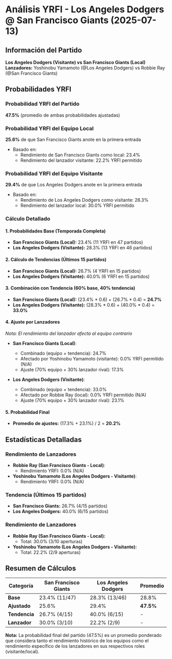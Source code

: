 # Análisis YRFI - Los Angeles Dodgers @ San Francisco Giants (2025-07-13)

## Información del Partido
**Los Angeles Dodgers (Visitante) vs San Francisco Giants (Local)**  
**Lanzadores:** Yoshinobu Yamamoto (@Los Angeles Dodgers) vs Robbie Ray (@San Francisco Giants)

## Probabilidades YRFI

### Probabilidad YRFI del Partido
**47.5%** (promedio de ambas probabilidades ajustadas)

### Probabilidad YRFI del Equipo Local
**25.6%** de que San Francisco Giants anote en la primera entrada
- Basado en:
  - Rendimiento de San Francisco Giants como local: 23.4%
  - Rendimiento del lanzador visitante: 22.2% YRFI permitido

### Probabilidad YRFI del Equipo Visitante
**29.4%** de que Los Angeles Dodgers anote en la primera entrada
- Basado en:
  - Rendimiento de Los Angeles Dodgers como visitante: 28.3%
  - Rendimiento del lanzador local: 30.0% YRFI permitido

### Cálculo Detallado

#### 1. Probabilidades Base (Temporada Completa)
- **San Francisco Giants (Local):** 23.4% (11 YRFI en 47 partidos)
- **Los Angeles Dodgers (Visitante):** 28.3% (13 YRFI en 46 partidos)

#### 2. Cálculo de Tendencias (Últimos 15 partidos)
- **San Francisco Giants (Local):** 26.7% (4 YRFI en 15 partidos)
- **Los Angeles Dodgers (Visitante):** 40.0% (6 YRFI en 15 partidos)

#### 3. Combinación con Tendencia (60% base, 40% tendencia)
- **San Francisco Giants (Local):** (23.4% * 0.6) + (26.7% * 0.4) = **24.7%**
- **Los Angeles Dodgers (Visitante):** (28.3% * 0.6) + (40.0% * 0.4) = **33.0%**

#### 4. Ajuste por Lanzadores
*Nota: El rendimiento del lanzador afecta al equipo contrario*

- **San Francisco Giants (Local)**:
  - Combinado (equipo + tendencia): 24.7%
  - Afectado por Yoshinobu Yamamoto (visitante): 0.0% YRFI permitido (N/A)
  - Ajuste (70% equipo + 30% lanzador rival): 17.3%

- **Los Angeles Dodgers (Visitante)**:
  - Combinado (equipo + tendencia): 33.0%
  - Afectado por Robbie Ray (local): 0.0% YRFI permitido (N/A)
  - Ajuste (70% equipo + 30% lanzador rival): 23.1%

#### 5. Probabilidad Final
- **Promedio de ajustes:** (17.3% + 23.1%) / 2 = **20.2%**

## Estadísticas Detalladas


### Rendimiento de Lanzadores
- **Robbie Ray (San Francisco Giants - Local)**:
  - Rendimiento YRFI: 0.0% (N/A)
- **Yoshinobu Yamamoto (Los Angeles Dodgers - Visitante)**:
  - Rendimiento YRFI: 0.0% (N/A)
### Tendencia (Últimos 15 partidos)
- **San Francisco Giants:** 26.7% (4/15 partidos)
- **Los Angeles Dodgers:** 40.0% (6/15 partidos)

### Rendimiento de Lanzadores
- **Robbie Ray (San Francisco Giants - Local):**
  - Total: 30.0% (3/10 aperturas)
- **Yoshinobu Yamamoto (Los Angeles Dodgers - Visitante):**
  - Total: 22.2% (2/9 aperturas)

## Resumen de Cálculos
| Categoría | San Francisco Giants | Los Angeles Dodgers  | Promedio |
|-----------|----------------------|----------------------|----------|
| **Base** | 23.4% (11/47) | 28.3% (13/46) | 28.8% |
| **Ajustado** | 25.6% | 29.4% | **47.5%** |
| **Tendencia** | 26.7% (4/15) | 40.0% (6/15) | - |
| **Lanzador** | 30.0% (3/10) | 22.2% (2/9) | - |

**Nota:** La probabilidad final del partido (47.5%) es un promedio ponderado que considera tanto el rendimiento histórico de los equipos como el rendimiento específico de los lanzadores en sus respectivos roles (visitante/local).